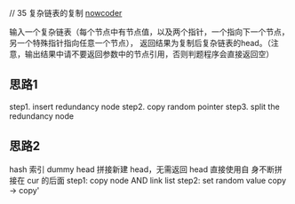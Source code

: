 // 35 复杂链表的复制
[nowcoder](https://www.nowcoder.com/practice/f836b2c43afc4b35ad6adc41ec941dba?tpId=13&tqId=11178&tPage=1&rp=1&ru=/ta/coding-interviews&qru=/ta/coding-interviews/question-ranking)

输入一个复杂链表（每个节点中有节点值，以及两个指针，一个指向下一个节点，另一个特殊指针指向任意一个节点），
返回结果为复制后复杂链表的head。（注意，输出结果中请不要返回参数中的节点引用，否则判题程序会直接返回空）



## 思路1
step1. insert redundancy node
step2. copy random pointer
step3. split the redundancy node



## 思路2
 hash 索引
 dummy head 拼接新建 head，无需返回 head 直接使用自 身不断拼接在 cur 的后面
 step1: copy node AND link list
 step2: set random value          copy -> copy'